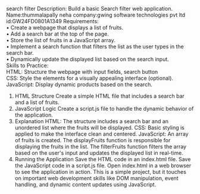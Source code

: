 search filter
Description: Build a basic Search filter web application. 
Name:thummalapally neha
company:gwing software technologies pvt ltd
id:GW24FD0801A1349
Requirements:  
• Create a webpage that displays a list of fruits.  
• Add a search bar at the top of the page.  
• Store the list of fruits in a JavaScript array.  
• Implement a search function that filters the list as the user types in the search bar.  
• Dynamically update the displayed list based on the search input.  
Skills to Practice:   
HTML: Structure the webpage with input fields, search button  
CSS: Style the elements for a visually appealing interface (optional).  
JavaScript: Display dynamic products based on the search.
1. HTML Structure
Create a simple HTML file that includes a search bar and a list of fruits.
2. JavaScript Logic
Create a script.js file to handle the dynamic behavior of the application.
3. Explanation
HTML: The structure includes a search bar and an unordered list where the fruits will be displayed.
CSS: Basic styling is applied to make the interface clean and centered.
JavaScript:
An array of fruits is created.
The displayFruits function is responsible for displaying the fruits in the list.
The filterFruits function filters the array based on the user's input and updates the displayed list in real-time.
4. Running the Application
Save the HTML code in an index.html file.
Save the JavaScript code in a script.js file.
Open index.html in a web browser to see the application in action.
This is a simple project, but it touches on important web development skills like DOM manipulation, event handling, and dynamic content updates using JavaScript.
